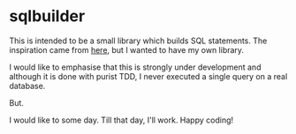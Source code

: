 sqlbuilder
==========

This is intended to be a small library which builds SQL statements. 
The inspiration came from [here](http://code.google.com/p/squiggle-sql/), but I wanted to have my own library.

I would like to emphasise that this is strongly under development and although it is done with purist TDD, I never executed a single query on a real database. 

But.

I would like to some day. Till that day, I'll work. Happy coding!


